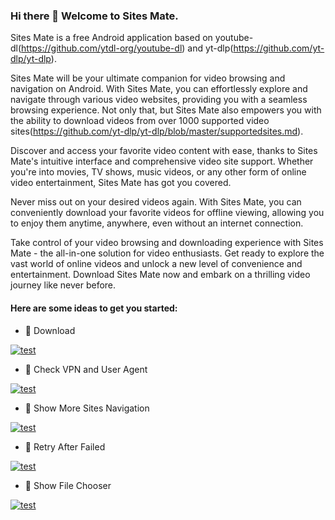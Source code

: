 ### Hi there 👋 Welcome to Sites Mate.

Sites Mate is a free Android application based on youtube-dl(https://github.com/ytdl-org/youtube-dl) and yt-dlp(https://github.com/yt-dlp/yt-dlp). 

Sites Mate will be your ultimate companion for video browsing and navigation on Android. With Sites Mate, you can effortlessly explore and navigate through various video websites, providing you with a seamless browsing experience. Not only that, but Sites Mate also empowers you with the ability to download videos from over 1000 supported video sites(https://github.com/yt-dlp/yt-dlp/blob/master/supportedsites.md).

Discover and access your favorite video content with ease, thanks to Sites Mate's intuitive interface and comprehensive video site support. Whether you're into movies, TV shows, music videos, or any other form of online video entertainment, Sites Mate has got you covered.

Never miss out on your desired videos again. With Sites Mate, you can conveniently download your favorite videos for offline viewing, allowing you to enjoy them anytime, anywhere, even without an internet connection.

Take control of your video browsing and downloading experience with Sites Mate - the all-in-one solution for video enthusiasts. Get ready to explore the vast world of online videos and unlock a new level of convenience and entertainment. Download Sites Mate now and embark on a thrilling video journey like never before.

#### Here are some ideas to get you started:

- 🔭 Download

 [![test](https://res.cloudinary.com/marcomontalbano/image/upload/v1684938981/video_to_markdown/images/youtube--3wQBsFftbv8-c05b58ac6eb4c4700831b2b3070cd403.jpg)](https://www.youtube.com/watch?v=3wQBsFftbv8 "test")

- 🌱 Check VPN and User Agent

 [![test](https://res.cloudinary.com/marcomontalbano/image/upload/v1684938981/video_to_markdown/images/youtube--3wQBsFftbv8-c05b58ac6eb4c4700831b2b3070cd403.jpg)](https://www.youtube.com/watch?v=3wQBsFftbv8 "test")

- 👯 Show More Sites Navigation

 [![test](https://res.cloudinary.com/marcomontalbano/image/upload/v1684938981/video_to_markdown/images/youtube--3wQBsFftbv8-c05b58ac6eb4c4700831b2b3070cd403.jpg)](https://www.youtube.com/watch?v=3wQBsFftbv8 "test")

- 🤔 Retry After Failed

 [![test](https://res.cloudinary.com/marcomontalbano/image/upload/v1684938981/video_to_markdown/images/youtube--3wQBsFftbv8-c05b58ac6eb4c4700831b2b3070cd403.jpg)](https://www.youtube.com/watch?v=3wQBsFftbv8 "test")

- 💬 Show File Chooser

 [![test](https://res.cloudinary.com/marcomontalbano/image/upload/v1684938981/video_to_markdown/images/youtube--3wQBsFftbv8-c05b58ac6eb4c4700831b2b3070cd403.jpg)](https://www.youtube.com/watch?v=3wQBsFftbv8 "test")


